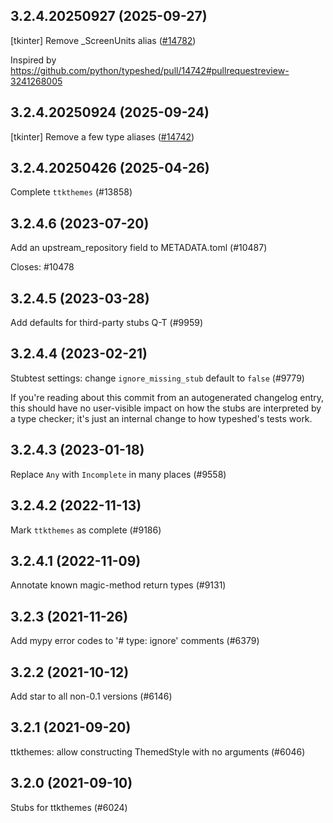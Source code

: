 ## 3.2.4.20250927 (2025-09-27)

[tkinter] Remove _ScreenUnits alias ([#14782](https://github.com/python/typeshed/pull/14782))

Inspired by https://github.com/python/typeshed/pull/14742#pullrequestreview-3241268005

## 3.2.4.20250924 (2025-09-24)

[tkinter] Remove a few type aliases ([#14742](https://github.com/python/typeshed/pull/14742))

## 3.2.4.20250426 (2025-04-26)

Complete `ttkthemes` (#13858)

## 3.2.4.6 (2023-07-20)

Add an upstream_repository field to METADATA.toml (#10487)

Closes: #10478

## 3.2.4.5 (2023-03-28)

Add defaults for third-party stubs Q-T (#9959)

## 3.2.4.4 (2023-02-21)

Stubtest settings: change `ignore_missing_stub` default to `false` (#9779)

If you're reading about this commit from an autogenerated changelog entry, this should have no user-visible impact on how the stubs are interpreted by a type checker; it's just an internal change to how typeshed's tests work.

## 3.2.4.3 (2023-01-18)

Replace `Any` with `Incomplete` in many places (#9558)

## 3.2.4.2 (2022-11-13)

Mark `ttkthemes` as complete (#9186)

## 3.2.4.1 (2022-11-09)

Annotate known magic-method return types (#9131)

## 3.2.3 (2021-11-26)

Add mypy error codes to '# type: ignore' comments (#6379)

## 3.2.2 (2021-10-12)

Add star to all non-0.1 versions (#6146)

## 3.2.1 (2021-09-20)

ttkthemes: allow constructing ThemedStyle with no arguments (#6046)

## 3.2.0 (2021-09-10)

Stubs for ttkthemes (#6024)

